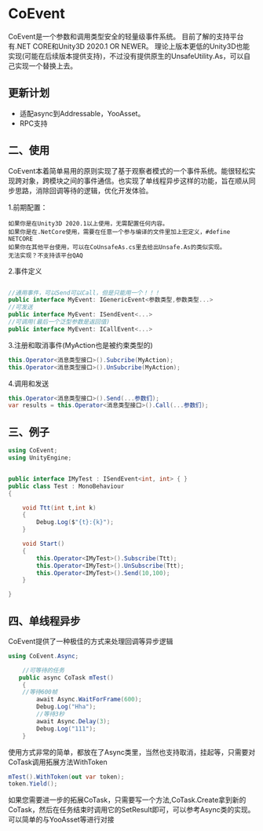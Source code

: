 # CoEvent

CoEvent是一个参数和调用类型安全的轻量级事件系统。
目前了解的支持平台有.NET CORE和Unity3D 2020.1 OR NEWER。
理论上版本更低的Unity3D也能实现(可能在后续版本提供支持)，不过没有提供原生的UnsafeUtility.As，可以自己实现一个替换上去。
## 更新计划
- 适配async到Addressable，YooAsset。
- RPC支持

## 二、使用
CoEvent本着简单易用的原则实现了基于观察者模式的一个事件系统。能很轻松实现跨对象，跨模块之间的事件通信。也实现了单线程异步这样的功能，旨在顺从同步思路，消除回调等待的逻辑，优化开发体验。


1.前期配置：
```
如果你是在Unity3D 2020.1以上使用，无需配置任何内容。
如果你是在.NetCore使用，需要在任意一个参与编译的文件里加上宏定义，#define NETCORE
如果你在其他平台使用，可以在CoUnsafeAs.cs里去给出Unsafe.As的类似实现。
无法实现？不支持该平台QAQ
```
2.事件定义
```csharp

//通用事件，可以Send可以Call，但是只能用一个！！！
public interface MyEvent: IGenericEvent<参数类型,参数类型...>
//可发送
public interface MyEvent: ISendEvent<...>
//可调用(最后一个泛型参数是返回值)
public interface MyEvent: ICallEvent<...>
```


3.注册和取消事件(MyAction也是被约束类型的)
``` csharp
this.Operator<消息类型接口>().Subcribe(MyAction);
this.Operator<消息类型接口>().UnSubcribe(MyAction);
```
4.调用和发送
``` csharp
this.Operator<消息类型接口>().Send(...参数们);
var results = this.Operator<消息类型接口>().Call(...参数们);
```


## 三、例子
```csharp
using CoEvent;
using UnityEngine;


public interface IMyTest : ISendEvent<int, int> { }
public class Test : MonoBehaviour
{

    void Ttt(int t,int k)
    {
        Debug.Log($"{t}:{k}");
    }

    void Start()
    {
        this.Operator<IMyTest>().Subscribe(Ttt);
        this.Operator<IMyTest>().UnSubscribe(Ttt);
        this.Operator<IMyTest>().Send(10,100);
    }

}
```

## 四、单线程异步

CoEvent提供了一种极佳的方式来处理回调等异步逻辑

```csharp
using CoEvent.Async;

    //可等待的任务
   public async CoTask mTest()
    {
    //等待600帧
        await Async.WaitForFrame(600);
        Debug.Log("Hha");
        //等待3秒
        await Async.Delay(3);
        Debug.Log("111");
    }

```
使用方式非常的简单，都放在了Async类里，当然也支持取消，挂起等，只需要对CoTask调用拓展方法WithToken
```csharp
mTest().WithToken(out var token);
token.Yield();
```

如果您需要进一步的拓展CoTask，只需要写一个方法,CoTask.Create拿到新的CoTask，然后在任务结束时调用它的SetResult即可，可以参考Async类的实现。
可以简单的与YooAsset等进行对接


